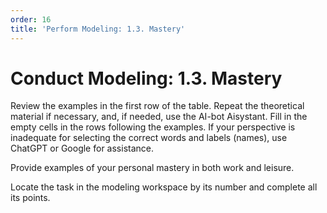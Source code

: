 ```yaml
---
order: 16
title: 'Perform Modeling: 1.3. Mastery'
---
```


# Conduct Modeling: 1.3. Mastery

Review the examples in the first row of the table. Repeat the theoretical material if necessary, and, if needed, use the AI-bot Aisystant. Fill in the empty cells in the rows following the examples. If your perspective is inadequate for selecting the correct words and labels (names), use ChatGPT or Google for assistance.

Provide examples of your personal mastery in both work and leisure.

Locate the task in the modeling workspace by its number and complete all its points.